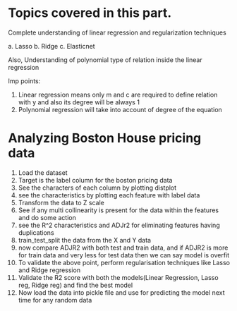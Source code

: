 # Topics covered in this part.

Complete understanding of linear regression and regularization techniques

a. Lasso
b. Ridge
c. Elasticnet

Also, Understanding of polynomial type of relation inside the linear regression

Imp points:

1. Linear regression means only m and c are required to define relation with y and also its degree will be always 1
2. Polynomial regression will take into account of degree of the equation


# Analyzing Boston House pricing data

1. Load the dataset
2. Target is the label column for the boston pricing data
3. See the characters of each column by plotting distplot
4. see the characteristics by plotting each feature with label data
5. Transform the data to Z scale
6. See if any multi collinearity is present for the data within the features and do some action
7. see the R^2 characteristics and ADJr2 for eliminating features having duplications
8. train_test_split the data from the X and Y data
9. now compare ADJR2 with both test and train data, and if ADJR2 is more for train data and very less for test data then we can say model is overfit
10. To validate the above point, perform regularisation techniques like Lasso and Ridge regression
11. Validate the R2 score with both the models(Linear Regression, Lasso reg, Ridge reg) and find the best model
12. Now load the data into pickle file and use for predicting the model next time for any random data
